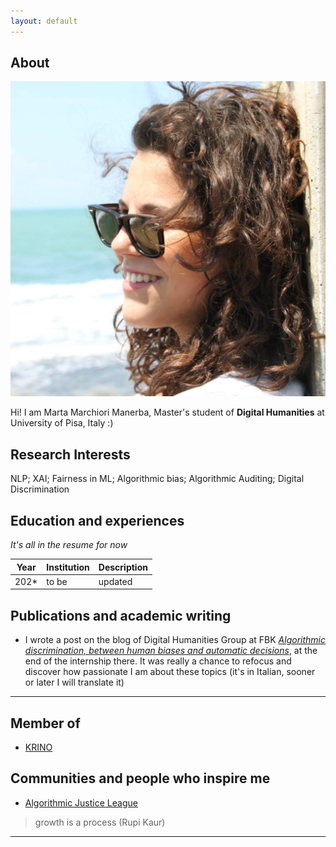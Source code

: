 ```yaml
---
layout: default
---
```


## About

<img class="profile-picture" src="profile_pict.jpg">

Hi! I am Marta Marchiori Manerba, Master's student of **Digital Humanities** at University of Pisa, Italy :)

## Research Interests

NLP; XAI; Fairness in ML; Algorithmic bias; Algorithmic Auditing; Digital Discrimination

## Education and experiences

*It's all in the resume for now*

Year | Institution | Description
-----|-------------|------------
202* | to be | updated

## Publications and academic writing 

* I wrote a post on the blog of Digital Humanities Group at FBK [*Algorithmic discrimination, between human biases and automatic decisions*](https://dh.fbk.eu/2021/02/discriminazioni-algoritmiche-tra-pregiudizi-umani-e-decisioni-automatiche/), at the end of the internship there. It was really a chance to refocus and discover how passionate I am about these topics (it's in Italian, sooner or later I will translate it)

---

## Member of 

* [KRINO](https://krino.org/)

## Communities and people who inspire me 

* [Algorithmic Justice League](https://www.ajl.org/about) 

> growth is a process (Rupi Kaur) 

---

<a class="twitter-timeline" data-height="400" href="https://twitter.com/Marta_Marchiori?ref_src=twsrc%5Etfw"></a> <script async src="https://platform.twitter.com/widgets.js" charset="utf-8"></script>
